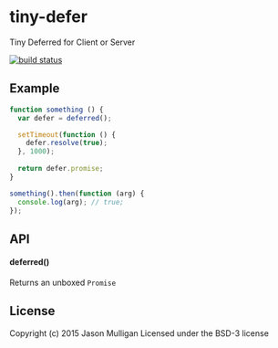 # tiny-defer
Tiny Deferred for Client or Server

[![build status](https://secure.travis-ci.org/avoidwork/tiny-defer.svg)](http://travis-ci.org/avoidwork/tiny-defer)

## Example
```javascript
function something () {
  var defer = deferred();

  setTimeout(function () {
    defer.resolve(true);
  }, 1000);
  
  return defer.promise;
}

something().then(function (arg) {
  console.log(arg); // true;
});
```

## API
#### deferred()
Returns an unboxed `Promise`

## License
Copyright (c) 2015 Jason Mulligan
Licensed under the BSD-3 license
